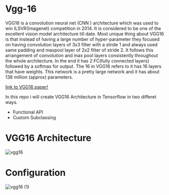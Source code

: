 # Vgg-16
VGG16 is a convolution neural net (CNN ) architecture which was used to win ILSVR(Imagenet) competition in 2014. It is considered to be one of the excellent vision model architecture till date. Most unique thing about VGG16 is that instead of having a large number of hyper-parameter they focused on having convolution layers of 3x3 filter with a stride 1 and always used same padding and maxpool layer of 2x2 filter of stride 2. It follows this arrangement of convolution and max pool layers consistently throughout the whole architecture. In the end it has 2 FC(fully connected layers) followed by a softmax for output. The 16 in VGG16 refers to it has 16 layers that have weights. This network is a pretty large network and it has about 138 million (approx) parameters.

[link to VGG16 paper!](https://arxiv.org/pdf/1409.1556.pdf)

In this repo i will create VGG16 Architecture in Tensorflow in two differet ways.
* Functional API
* Custom Subclassing

# VGG16 Architecture
![vgg16](https://user-images.githubusercontent.com/50628520/84739567-9ae2d400-afcb-11ea-96ad-48956cd16520.png)


# Configuration
![vgg16 (1)](https://user-images.githubusercontent.com/50628520/84739627-ad5d0d80-afcb-11ea-824a-ee661c4d661c.png)
